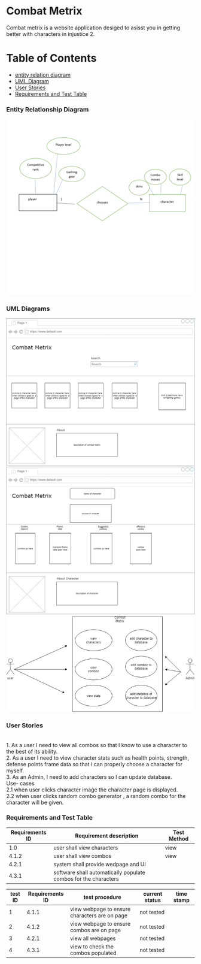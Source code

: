 # Combat Metrix
 Combat metrix is a website application desiged to asisst you in getting better with characters in injustice 2.
 # Table of Contents
 <!--ts-->
 * [entity relation diagram](#entity-relationship-diagram)
 * [UML Diagram](#uml-diagram)
 * [User Stories](#user-stories)
 * [Requirements and Test Table](#requirements-and-test-table)
 <!--te-->
 ### Entity Relationship Diagram
 
 ![cmerd](https://github.com/rodrigooG1/Combat-Metrix/blob/master/combatmetrixdata/erd.png)
 
 
 ### UML Diagrams
 
 ![cmwfd](https://github.com/rodrigooG1/Combat-Metrix/blob/master/combatmetrixdata/combatmetrix%20homepage.jpg)
 ![cwfd](https://github.com/rodrigooG1/Combat-Metrix/blob/master/combatmetrixdata/_combatmetrix%202ndpage.jpg)
 ![cwuml](https://github.com/rodrigooG1/Combat-Metrix/blob/master/combatmetrixdata/uml.jpg)
 
 
 ### User Stories
  <br>
1. As a user I need to view all combos so that I know to use a character to the best of its ability. <br>
2. As a user I need to view character stats such as health points, strength, defense points frame data so that i can properly choose a character for myself.<br>
3. As an Admin, I need to add characters so I can update database. <br>
Use- cases <br>
2.1 when user clicks character image the character page is displayed.<br>
2.2 when user clicks random combo generator , a random combo for the character will be given. <br>

 ### Requirements and Test Table
| Requirements ID | Requirement description                                         | Test Method |
|-----------------|-----------------------------------------------------------------|-------------|
| 1.0             | user shall view characters                                      | view        |
| 4.1.2           | user shall view combos                                          | view        |
| 4.2.1           | system shall provide wedpage and UI                             |             |
| 4.3.1           | software shall automatically populate combos for the characters |             |

| test ID | Requirements ID | test procedure                                | current status | time stamp |
|---------|-----------------|-----------------------------------------------|----------------|------------|
| 1       | 4.1.1           | view webpage to ensure characters are on page | not tested     |            |
| 2       | 4.1.2           | view webpage to ensure combos are on page     | not tested     |            |
| 3       | 4.2.1           | view all webpages                             | not tested     |            |
| 4       | 4.3.1           | view to check the combos populated            | not tested     |            |

